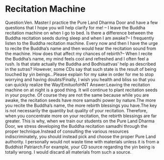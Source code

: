 # Recitation Machine

Question:Ven. Master:I practice the Pure Land Dharma Door and have a few questions that I hope you will help clarify for me! – I leave the Buddha recitation machine on when I go to bed. Is there a difference between the Buddha recitation seeds during sleep and when I am awake?– I frequently listen to the Buddha recitation machine. Every now and then I have the urge to recite the Buddha’s name and then would hear the recitation sound from the machine. How does that affect my chances of rebirth?– When I recite the Buddha’s name, my mind feels cool and refreshed and I often feel a rush. Is that state actually the Buddha and Bodhisattvas’ help as described in the sutras? However, some CDs say that such state is the result of being touched by yin beings…Please explain for my sake in order for me to stop worrying and having doubts!Finally, I wish you health and bliss so that you can quickly realize the Way!Emituofo​HNT​      Answer:Leaving the recitation machine on at night is a good thing. It will continue to plant recitation seeds in your psyche. Of course they are not the same because while you are awake, the recitation seeds have more samadhi power by nature.The more you recite the Buddha’s name, the more rebirth blessings you have.The key is not necessarily the quantity but quality of your recitation. Therefore, when you concentrate more on your recitation, the rebirth blessings are far greater. This is why, when we train our students on the Pure Land Dharma Door, we stress developing the Buddha recitation samadhi through the proper technique.Instead of consulting the various resources indiscriminately, you should instead pick and choose the proper Pure Land authority. I personally would not waste time with materials unless it is from a Buddhist Patriarch.​For example, your CD source regarding the yin being is totally wrong. I would discard all materials from such a source.